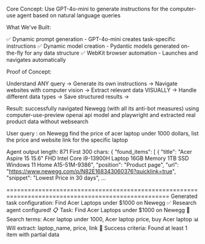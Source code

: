 Core Concept: Use GPT-4o-mini to generate instructions for the computer-use agent based on natural language queries

What We've Built:

✅ Dynamic prompt generation - GPT-4o-mini creates task-specific instructions
✅ Dynamic model creation - Pydantic models generated on-the-fly for any data structure
✅ WebKit browser automation - Launches and navigates automatically

Proof of Concept:

Understand ANY query ->
Generate its own instructions ->
Navigate websites with computer vision ->
Extract relevant data VISUALLY ->
Handle different data types ->
Save structured results ->

Result:  successfully navigated Newegg (with all its anti-bot measures) using computer-use-preview openai api model and playwright and extracted real product data without websearch

User query :  on Newegg find the price of acer laptop under 1000 dollars, list the price and website link for the specific laptop


Agent output length: 871
First 300 chars: {
  "found_items": [
    {
      "title": "Acer Aspire 15 15.6\" FHD Intel Core i9-13900H Laptop 16GB Memory 1TB SSD Windows 11 Home A15-51M-9386",
      "position": "Product page",
      "url": "https://www.newegg.com/p/N82E168343060376?quicklink=true",
      "snippet": "Lowest Price in 30 days",
...


====================================================================================================
Generated task configuration: Find Acer Laptops under $1000 on Newegg
✅ Research agent configured!
📋 Task: Find Acer Laptops under $1000 on Newegg
🔎 Search terms: Acer laptop under 1000, Acer laptop price, buy Acer laptop
📊 Will extract: laptop_name, price, link
🎯 Success criteria: Found at least 1 item with partial data
